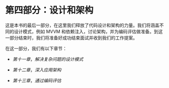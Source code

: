 # 第四部分：设计和架构

这是本书的最后一部分，在这里我们释放了代码设计和架构的力量。我们将涵盖不同的设计模式，例如 MVVM 和依赖注入，讨论架构，并为编码评估做准备。到这一部分结束时，我们将准备好成功结束面试并收到我们的工作提案。

在这一部分，我们有以下章节：

+   *第十一章*，*解决复杂问题的设计模式*

+   *第十二章*，*深入应用架构* 

+   *第十三章*，*通过编码评估*

